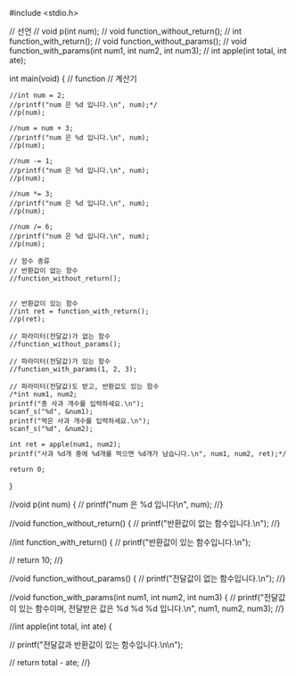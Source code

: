 #include <stdio.h>

// 선언
// void p(int num);
// void function_without_return();
// int function_with_return();
// void function_without_params();
// void function_with_params(int num1, int num2, int num3);
// int apple(int total, int ate);


int main(void) {
	// function
	// 계산기

	//int num = 2;
	//printf("num 은 %d 입니다.\n", num);*/
	//p(num);

	//num = num + 3;
	//printf("num 은 %d 입니다.\n", num);
	//p(num);

	//num -= 1;
	//printf("num 은 %d 입니다.\n", num);
	//p(num);

	//num *= 3;
	//printf("num 은 %d 입니다.\n", num);
	//p(num);

	//num /= 6;
	//printf("num 은 %d 입니다.\n", num);
	//p(num);

	// 함수 종류
	// 반환값이 없는 함수
	//function_without_return();


	// 반환값이 있는 함수
	//int ret = function_with_return();
	//p(ret);

	// 파라미터(전달값)가 없는 함수
	//function_without_params();

	// 파라미터(전달값)가 있는 함수
	//function_with_params(1, 2, 3);

	// 파라미터(전달값)도 받고, 반환값도 있는 함수
	/*int num1, num2; 
	printf("총 사과 개수를 입력하세요.\n");
	scanf_s("%d", &num1);
	printf("먹은 사과 개수를 입력하세요.\n");
	scanf_s("%d", &num2);

	int ret = apple(num1, num2);
	printf("사과 %d개 중에 %d개를 먹으면 %d개가 남습니다.\n", num1, num2, ret);*/

	return 0;
}

//void p(int num) {
//	printf("num 은 %d 입니다\n", num);
//}


//void function_without_return() {
//	printf("반환값이 없는 함수입니다.\n");
//}

//int function_with_return() {
//	printf("반환값이 있는 함수입니다.\n");

//	return 10;
//}

//void function_without_params() {
//	printf("전달값이 없는 함수입니다.\n");
//}

//void function_with_params(int num1, int num2, int num3) {
//	printf("전달값이 있는 함수이며, 전달받은 값은 %d %d %d 입니다.\n", num1, num2, num3);
//}

//int apple(int total, int ate) {

//	printf("전달값과 반환값이 있는 함수입니다.\n\n");

//	return total - ate;
//}
